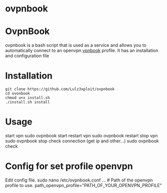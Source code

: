# ovpnbook

OvpnBook
=
ovpnbook is a bash script that is used as a service and allows you to automatically connect to an openvpn [vpnbook](https://www.vpnbook.com) profile. It has an installation and configuration file

Installation
=
    git clone https://github.com/Lulz3xploit/ovpnbook
    cd ovonbook
    chmod u+x install.sh
    ./install.sh install
    
Usage
=
start vpn
    sudo ovpnbook start
restart vpn
    sudo ovpnbook restart
stop vpn
    sudo ovpnbook stop
check connection (get ip and other...)
    sudo ovpnbook check

Config for set profile openvpn
=
Edit config file.
    sudo nano /etc/ovpnbook.conf
    ...
    # Path of the openvpn profile to use.
    path_openvpn_profile="PATH_OF_YOUR_OPENVPN_PROFILE"
